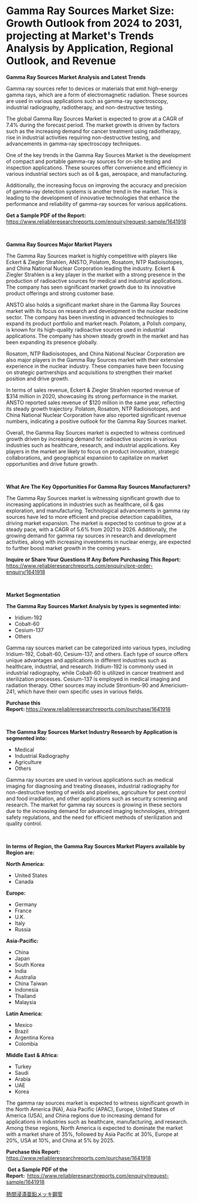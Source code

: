 <p><h1>Gamma Ray Sources Market Size: Growth Outlook from 2024 to 2031, projecting at Market's Trends Analysis by Application, Regional Outlook, and Revenue</h1></p><p><strong>Gamma Ray Sources Market Analysis and Latest Trends</strong></p>
<p><p>Gamma ray sources refer to devices or materials that emit high-energy gamma rays, which are a form of electromagnetic radiation. These sources are used in various applications such as gamma-ray spectroscopy, industrial radiography, radiotherapy, and non-destructive testing.</p><p>The global Gamma Ray Sources Market is expected to grow at a CAGR of 7.4% during the forecast period. The market growth is driven by factors such as the increasing demand for cancer treatment using radiotherapy, rise in industrial activities requiring non-destructive testing, and advancements in gamma-ray spectroscopy techniques.</p><p>One of the key trends in the Gamma Ray Sources Market is the development of compact and portable gamma-ray sources for on-site testing and inspection applications. These sources offer convenience and efficiency in various industrial sectors such as oil & gas, aerospace, and manufacturing.</p><p>Additionally, the increasing focus on improving the accuracy and precision of gamma-ray detection systems is another trend in the market. This is leading to the development of innovative technologies that enhance the performance and reliability of gamma-ray sources for various applications.</p></p>
<p><strong>Get a Sample PDF of the Report:&nbsp;</strong> <a href="https://www.reliableresearchreports.com/enquiry/request-sample/1641918">https://www.reliableresearchreports.com/enquiry/request-sample/1641918</a></p>
<p>&nbsp;</p>
<p><strong>Gamma Ray Sources Major Market Players</strong></p>
<p><p>The Gamma Ray Sources market is highly competitive with players like Eckert & Ziegler Strahlen, ANSTO, Polatom, Rosatom, NTP Radioisotopes, and China National Nuclear Corporation leading the industry. Eckert & Ziegler Strahlen is a key player in the market with a strong presence in the production of radioactive sources for medical and industrial applications. The company has seen significant market growth due to its innovative product offerings and strong customer base.</p><p>ANSTO also holds a significant market share in the Gamma Ray Sources market with its focus on research and development in the nuclear medicine sector. The company has been investing in advanced technologies to expand its product portfolio and market reach. Polatom, a Polish company, is known for its high-quality radioactive sources used in industrial applications. The company has shown steady growth in the market and has been expanding its presence globally.</p><p>Rosatom, NTP Radioisotopes, and China National Nuclear Corporation are also major players in the Gamma Ray Sources market with their extensive experience in the nuclear industry. These companies have been focusing on strategic partnerships and acquisitions to strengthen their market position and drive growth.</p><p>In terms of sales revenue, Eckert & Ziegler Strahlen reported revenue of $314 million in 2020, showcasing its strong performance in the market. ANSTO reported sales revenue of $120 million in the same year, reflecting its steady growth trajectory. Polatom, Rosatom, NTP Radioisotopes, and China National Nuclear Corporation have also reported significant revenue numbers, indicating a positive outlook for the Gamma Ray Sources market.</p><p>Overall, the Gamma Ray Sources market is expected to witness continued growth driven by increasing demand for radioactive sources in various industries such as healthcare, research, and industrial applications. Key players in the market are likely to focus on product innovation, strategic collaborations, and geographical expansion to capitalize on market opportunities and drive future growth.</p></p>
<p>&nbsp;</p>
<p><strong>What Are The Key Opportunities For Gamma Ray Sources Manufacturers?</strong></p>
<p><p>The Gamma Ray Sources market is witnessing significant growth due to increasing applications in industries such as healthcare, oil & gas exploration, and manufacturing. Technological advancements in gamma ray sources have led to more efficient and precise detection capabilities, driving market expansion. The market is expected to continue to grow at a steady pace, with a CAGR of 5.6% from 2021 to 2026. Additionally, the growing demand for gamma ray sources in research and development activities, along with increasing investments in nuclear energy, are expected to further boost market growth in the coming years.</p></p>
<p><strong>Inquire or Share Your Questions If Any Before Purchasing This Report:</strong> <a href="https://www.reliableresearchreports.com/enquiry/pre-order-enquiry/1641918">https://www.reliableresearchreports.com/enquiry/pre-order-enquiry/1641918</a></p>
<p>&nbsp;</p>
<p><strong>Market Segmentation</strong></p>
<p><strong>The Gamma Ray Sources Market Analysis by types is segmented into:</strong></p>
<p><ul><li>Iridium-192</li><li>Cobalt-60</li><li>Cesium-137</li><li>Others</li></ul></p>
<p><p>Gamma ray sources market can be categorized into various types, including Iridium-192, Cobalt-60, Cesium-137, and others. Each type of source offers unique advantages and applications in different industries such as healthcare, industrial, and research. Iridium-192 is commonly used in industrial radiography, while Cobalt-60 is utilized in cancer treatment and sterilization processes. Cesium-137 is employed in medical imaging and radiation therapy. Other sources may include Strontium-90 and Americium-241, which have their own specific uses in various fields.</p></p>
<p><strong>Purchase this Report:&nbsp;</strong><a href="https://www.reliableresearchreports.com/purchase/1641918">https://www.reliableresearchreports.com/purchase/1641918</a></p>
<p>&nbsp;</p>
<p><strong>The Gamma Ray Sources Market Industry Research by Application is segmented into:</strong></p>
<p><ul><li>Medical</li><li>Industrial Radiography</li><li>Agriculture</li><li>Others</li></ul></p>
<p><p>Gamma ray sources are used in various applications such as medical imaging for diagnosing and treating diseases, industrial radiography for non-destructive testing of welds and pipelines, agriculture for pest control and food irradiation, and other applications such as security screening and research. The market for gamma ray sources is growing in these sectors due to the increasing demand for advanced imaging technologies, stringent safety regulations, and the need for efficient methods of sterilization and quality control.</p></p>
<p>&nbsp;</p>
<p><strong>In terms of Region, the Gamma Ray Sources Market Players available by Region are:</strong></p>
<p>
    <p> <strong> North America: </strong>
        <ul>
            <li>United States</li>
            <li>Canada</li>
        </ul>
        </p> 
    <p> <strong> Europe: </strong>
        <ul>
            <li>Germany</li>
            <li>France</li>
            <li>U.K.</li>
            <li>Italy</li>
            <li>Russia</li>
        </ul>
        </p> 
    <p> <strong> Asia-Pacific: </strong>
        <ul>
            <li>China</li>
            <li>Japan</li>
            <li>South Korea</li>
            <li>India</li>
            <li>Australia</li>
            <li>China Taiwan</li>
            <li>Indonesia</li>
            <li>Thailand</li>
            <li>Malaysia</li>
        </ul>
        </p> 
    <p> <strong> Latin America: </strong>
        <ul>
            <li>Mexico</li>
            <li>Brazil</li>
            <li>Argentina Korea</li>
            <li>Colombia</li>
        </ul>
        </p> 
    <p> <strong> Middle East & Africa: </strong>
        <ul>
            <li>Turkey</li>
            <li>Saudi</li>
            <li>Arabia</li>
            <li>UAE</li>
            <li>Korea</li>
        </ul>
    </p>
    </p>
<p><p>The gamma ray sources market is expected to witness significant growth in the North America (NA), Asia Pacific (APAC), Europe, United States of America (USA), and China regions due to increasing demand for applications in industries such as healthcare, manufacturing, and research. Among these regions, North America is expected to dominate the market with a market share of 35%, followed by Asia Pacific at 30%, Europe at 20%, USA at 10%, and China at 5% by 2025.</p></p>
<p><strong>Purchase this Report: </strong><a href="https://www.reliableresearchreports.com/purchase/1641918">https://www.reliableresearchreports.com/purchase/1641918</a></p>
<p>&nbsp;<strong>Get a Sample PDF of the Report:&nbsp;&nbsp;</strong><a href="https://www.reliableresearchreports.com/enquiry/request-sample/1641918">https://www.reliableresearchreports.com/enquiry/request-sample/1641918</a></p>
<p><strong></strong></p>
<p><p><a href="https://github.com/EmoryYundt1935/Market-Research-Report-List-1/blob/main/802604716465.md">熱間浸漬亜鉛メッキ鋼管</a></p></p>